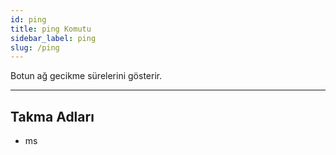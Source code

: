 ```yaml
---
id: ping
title: ping Komutu
sidebar_label: ping
slug: /ping
---
```

Botun ağ gecikme sürelerini gösterir.

---

## Takma Adları

- ms